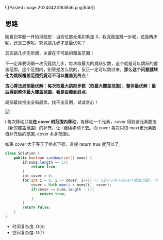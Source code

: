 ![[Pasted image 20240423193856.png|650]]

## 思路

刚看到本题一开始可能想：当前位置元素如果是 3，我究竟是跳一步呢，还是两步呢，还是三步呢，究竟跳几步才是最优呢？

其实跳几步无所谓，关键在于可跳的覆盖范围！

不一定非要明确一次究竟跳几步，每次取最大的跳跃步数，这个就是可以跳跃的覆盖范围。这个范围内，别管是怎么跳的，反正一定可以跳过来。**那么这个问题就转化为跳跃覆盖范围究竟可不可以覆盖到终点！**

**贪心算法局部最优解：每次取最大跳跃步数（取最大覆盖范围），整体最优解：最后得到整体最大覆盖范围，看是否能到终点**。

局部最优推出全局最优，找不出反例，试试贪心！

![](https://code-thinking-1253855093.file.myqcloud.com/pics/20230203105634.png)

i 每次移动只能**在 cover 的范围内移动**，每移动一个元素，cover 得到该元素数值（新的覆盖范围）的补充，让 i 继续移动下去。而 cover 每次只取 max(该元素数值补充后的范围, cover 本身范围)。

如果 cover 大于等于了终点下标，直接 return true 就可以了。

```java
class Solution {
    public boolean canJump(int[] nums) {
        if(nums.length == 1){
            return true;
        }
        int cover = 0;
        for(int i = 0; i <= cover; i++){ // i是小于等于cover(覆盖范围)，小于的话不会进入循环!
            cover = Math.max(i + nums[i], cover);
            if(cover >= nums.length - 1){
                return true;
            }
        }
        return false;
    }
}
```

- 时间复杂度: O(n)
- 空间复杂度: O(1)

